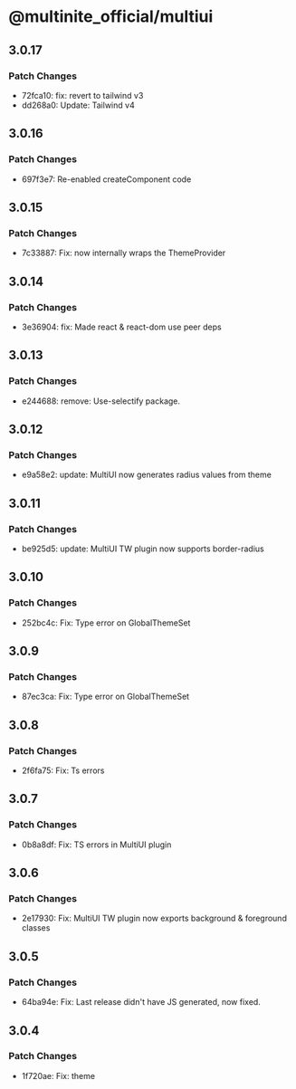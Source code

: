 # @multinite_official/multiui

## 3.0.17

### Patch Changes

- 72fca10: fix: revert to tailwind v3
- dd268a0: Update: Tailwind v4

## 3.0.16

### Patch Changes

- 697f3e7: Re-enabled createComponent code

## 3.0.15

### Patch Changes

- 7c33887: Fix: <Theme> now internally wraps the ThemeProvider

## 3.0.14

### Patch Changes

- 3e36904: fix: Made react & react-dom use peer deps

## 3.0.13

### Patch Changes

- e244688: remove: Use-selectify package.

## 3.0.12

### Patch Changes

- e9a58e2: update: MultiUI now generates radius values from theme

## 3.0.11

### Patch Changes

- be925d5: update: MultiUI TW plugin now supports border-radius

## 3.0.10

### Patch Changes

- 252bc4c: Fix: Type error on GlobalThemeSet

## 3.0.9

### Patch Changes

- 87ec3ca: Fix: Type error on GlobalThemeSet

## 3.0.8

### Patch Changes

- 2f6fa75: Fix: Ts errors

## 3.0.7

### Patch Changes

- 0b8a8df: Fix: TS errors in MultiUI plugin

## 3.0.6

### Patch Changes

- 2e17930: Fix: MultiUI TW plugin now exports background & foreground classes

## 3.0.5

### Patch Changes

- 64ba94e: Fix: Last release didn't have JS generated, now fixed.

## 3.0.4

### Patch Changes

- 1f720ae: Fix: theme <script> now correctly generates theme values

## 3.0.3

### Patch Changes

- e0aeee5: Fix: Theme component generates all of the theme values

## 3.0.2

### Patch Changes

- 8007e07: Fix: MultiUIPlugin causing incorrect CSS values

## 3.0.1

### Patch Changes

- 8a22a28: Chore

## 3.0.0

### Major Changes

- 4477ba0: API refactoring

### Minor Changes

- 3f411e4: Updated: Main API

## 2.8.5

### Patch Changes

- a297735: Fix: className hook

## 2.8.4

### Patch Changes

- 69e65c9: Fix: Made className hook type correctly

## 2.8.3

### Patch Changes

- 094de3f: Added default hook className

## 2.8.2

### Patch Changes

- 233b7b0: Updated: createComponent, added more helperFunctions

## 2.8.1

### Patch Changes

- 341725a: Updated: Rewrote the entire API

## 2.8.0

### Minor Changes

- ab97552: Updated: CreateComponent fn should now work.

## 2.7.2

### Patch Changes

- 4609693: Updated: \_\_cn_seperator.
- c4f4dfa: Added: support for box-selection (WIP)
- b8d8fc1: FIX: MultiUI Working again.

## 2.7.1

### Patch Changes

- 4b5d605: Updated: createComponent JSDocs
- fc6095d: Fix: \_\_cn_seperator fn

## 2.7.0

### Minor Changes

- 700385d: Added: createComponent functions and other similar functions to help create Components for MultiUI.

### Patch Changes

- 37b8d01: Fix: fixed exporting createComponent
- ed09ffa: Fix: If \_\_cn_separator has the `after` value has "", than the separator will not be applied.

## 2.6.4

### Patch Changes

- 6ee8b2a: Fix: Separator imports

## 2.6.3

### Patch Changes

- 2dec2a4: Fix: correct grammar for "separator"

## 2.6.2

### Patch Changes

- eb02839: Updated: cn.tsx, added \_\_cn_seperator fn.

## 2.6.1

### Patch Changes

- 3b7d65c: Fix: MultiUI plugin to output correct theme obj
- 32d81da: Updated: GH actions for publish.

## 2.6.0

### Minor Changes

- 78056fb: Updated: MultiUI Plugin to support rounding & text sizes.

### Patch Changes

- 706bb8b: Fix: MultiUI provider adding 'theme' class to doc el every render.
- ba354ab: Added: logging for MultiUI Plugin

## 2.5.3

### Patch Changes

- efc0d68: Fix: import errors

## 2.5.2

### Patch Changes

- f81934d: Fix: tsconfig for MultiUI lib

## 2.5.1

### Patch Changes

- 43b7f2b: Added MultiUI Icons & Fixed MultiUI provider export
- d9a6d72: Update: index export values
- 8e871f6: Update: Made config prop optional in MultiUIProvider.tsx
- 6bce14c: Add: createVariatns

## 2.5.0

### Minor Changes

- e94c285: Updated: MultiUI theming system.

### Patch Changes

- 68c0d88: WIP: Theme generator.
- ff41432: Update: Made `addTheme` accept an array.

## 2.4.4

### Patch Changes

- 0be783d: Theme init

## 2.4.3

### Patch Changes

- 3d33de9: Updated: MultiUI api

## 2.4.2

### Patch Changes

- b81c21e: Added CN utils to MultiUI

## 2.4.1

### Patch Changes

- 496b78d: Updated: README.md's badges
- e1f1908: Updated some minor stuff

## 2.4.0

### Minor Changes

- fd31c10: MultiUI API updated
- 68ae27d: Update: API update, further typesafety improvements

### Patch Changes

- e9bd3e7: Fixed versions
- 10a6533: Updated: package.json's keywords

## 2.2.0

### Minor Changes

- 9870df8: Fixed MultiUI API
- fd769e9: Updated API for multiUI

### Patch Changes

- 422ddf6: Added 'createMultiUIComponent' to MultiUI
- bcdb852: Updated readme

## 2.1.6

### Patch Changes

- 8e176de: Updated package.json
- 1eb8746: Updated README
- c4ba62d: Updated package.json desc
- 70c35c2: Updated cn seperator & button className

## 2.1.5

### Patch Changes

- f7bcf4b: Update: Package.json values
- f2c38e0: Updated export fields
- f09107e: Removed index.ts
- eae2cec: Fixed import paths

## 2.1.4

### Patch Changes

- 087309d: Updated README

## 2.1.3

### Patch Changes

- 8cd8bdd: Fix: Package.json to not include "main"
- d0f8854: Added: LICENSE.md & Updated: .npmignore
- 229d3c0: Removed CLI in favour of seperate package

## 2.1.2

### Patch Changes

- 2f0b251: Fix: Readme
- abb60d2: Added .npmignore to exclude src dir
- 9ab5e58: fix: package.json's deps

## 2.1.1

### Patch Changes

- d11c6f7: FIx: incorrect package

### Minor Changes

- 368393d: CLI update

## 2.1.0

### Minor Changes

- bb85674: Introduced `multiui` npx command.
